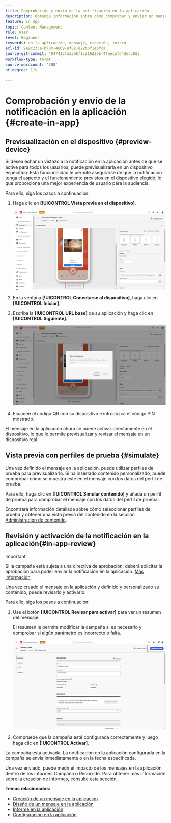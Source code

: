 ```yaml
---
title: Comprobación y envío de la notificación en la aplicación
description: Obtenga información sobre cómo comprobar y enviar un mensaje en la aplicación en Journey Optimizer
feature: In App
topic: Content Management
role: User
level: Beginner
keywords: en la aplicación, mensaje, creación, inicio
exl-id: 9e9c235a-b78c-4669-af82-822b6f1e6fca
source-git-commit: 4847415fa33ebf1c21622ebf4faecafd4decc8d3
workflow-type: tm+mt
source-wordcount: '388'
ht-degree: 11%

---
```


# Comprobación y envío de la notificación en la aplicación {#create-in-app}

## Previsualización en el dispositivo {#preview-device}

Si desea echar un vistazo a la notificación en la aplicación antes de que se active para todos los usuarios, puede previsualizarla en un dispositivo específico. Esta funcionalidad le permite asegurarse de que la notificación tenga el aspecto y el funcionamiento previstos en el dispositivo elegido, lo que proporciona una mejor experiencia de usuario para la audiencia.

Para ello, siga los pasos a continuación:

1. Haga clic en **[!UICONTROL Vista previa en el dispositivo]**.

   ![](assets/in_app_create_6.png)

1. En la ventana **[!UICONTROL Conectarse al dispositivo]**, haga clic en **[!UICONTROL Iniciar]**.

1. Escriba la **[!UICONTROL URL base]** de su aplicación y haga clic en **[!UICONTROL Siguiente]**.

   ![](assets/in_app_create_7.png)

1. Escanee el código QR con su dispositivo e introduzca el código PIN mostrado.

El mensaje en la aplicación ahora se puede activar directamente en el dispositivo, lo que le permite previsualizar y revisar el mensaje en un dispositivo real.

## Vista previa con perfiles de prueba {#simulate}

Una vez definido el mensaje en la aplicación, puede utilizar perfiles de prueba para previsualizarlo. Si ha insertado contenido personalizado, puede comprobar cómo se muestra este en el mensaje con los datos del perfil de prueba.

Para ello, haga clic en **[!UICONTROL Simular contenido]** y añada un perfil de prueba para comprobar el mensaje con los datos del perfil de prueba.

Encontrará información detallada sobre cómo seleccionar perfiles de prueba y obtener una vista previa del contenido en la sección [Administración de contenido](../content-management/preview-test.md).

## Revisión y activación de la notificación en la aplicación{#in-app-review}

>[!IMPORTANT]
>
> Si la campaña está sujeta a una directiva de aprobación, deberá solicitar la aprobación para poder enviar la notificación en la aplicación. [Más información](../test-approve/gs-approval.md)

Una vez creado el mensaje en la aplicación y definido y personalizado su contenido, puede revisarlo y activarlo.

Para ello, siga los pasos a continuación:

1. Use el botón **[!UICONTROL Revisar para activar]** para ver un resumen del mensaje.

   El resumen le permite modificar la campaña si es necesario y comprobar si algún parámetro es incorrecto o falta.

   ![](assets/in_app_create_5.png)

1. Compruebe que la campaña esté configurada correctamente y luego haga clic en **[!UICONTROL Activar]**.

La campaña está activada. La notificación en la aplicación configurada en la campaña se envía inmediatamente o en la fecha especificada.

Una vez enviado, puede medir el impacto de los mensajes en la aplicación dentro de los informes Campaña o Recorrido. Para obtener más información sobre la creación de informes, consulte [esta sección](../reports/campaign-global-report-cja-inapp.md).

**Temas relacionados:**

* [Creación de un mensaje en la aplicación ](create-in-app.md)
* [Diseño de un mensaje en la aplicación](design-in-app.md)
* [Informe en la aplicación](../reports/campaign-global-report-cja-inapp.md)
* [Configuración en la aplicación](inapp-configuration.md)
